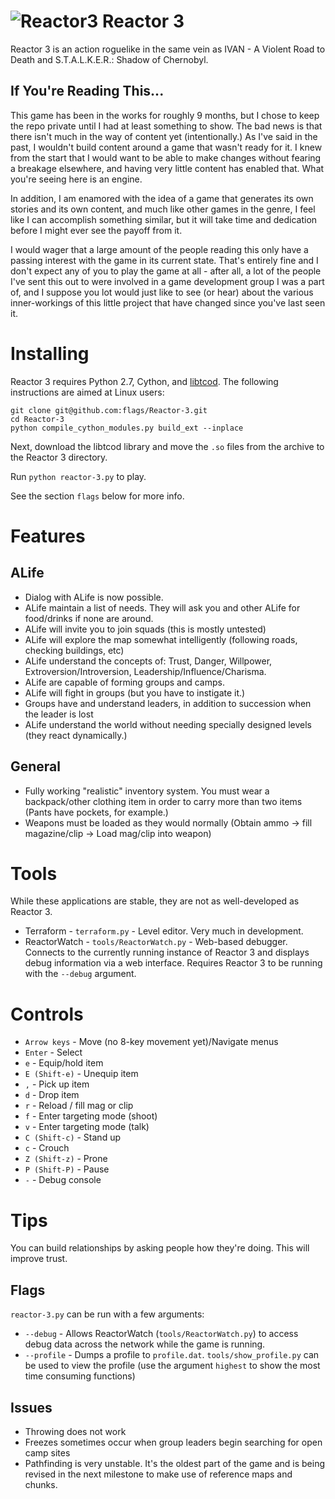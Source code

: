 ![Reactor3](https://raw.github.com/flags/Reactor-3/master/art/pngs/minilogo.png)
Reactor 3
=========
Reactor 3 is an action roguelike in the same vein as IVAN - A Violent Road to Death and S.T.A.L.K.E.R.: Shadow of Chernobyl.

If You're Reading This...
-------------------------
This game has been in the works for roughly 9 months, but I chose to keep the repo private until I had at least something to show. The bad news is that there isn't much in the way of content yet (intentionally.) As I've said in the past, I wouldn't build content around a game that wasn't ready for it. I knew from the start that I would want to be able to make changes without fearing a breakage elsewhere, and having very little content has enabled that. What you're seeing here is an engine.

In addition, I am enamored with the idea of a game that generates its own stories and its own content, and much like other games in the genre, I feel like I can accomplish something similar, but it will take time and dedication before I might ever see the payoff from it.

I would wager that a large amount of the people reading this only have a passing interest with the game in its current state. That's entirely fine and I don't expect any of you to play the game at all - after all, a lot of the people I've sent this out to were involved in a game development group I was a part of, and I suppose you lot would just like to see (or hear) about the various inner-workings of this little project that have changed since you've last seen it.

Installing
==========
Reactor 3 requires Python 2.7, Cython, and [libtcod](http://doryen.eptalys.net/libtcod/download/). The following instructions are aimed at Linux users:

    git clone git@github.com:flags/Reactor-3.git
    cd Reactor-3
    python compile_cython_modules.py build_ext --inplace
    
Next, download the libtcod library and move the `.so` files from the archive to the Reactor 3 directory.

Run `python reactor-3.py` to play.

See the section `flags` below for more info.

Features
========

ALife
-----
* Dialog with ALife is now possible.
* ALife maintain a list of needs. They will ask you and other ALife for food/drinks if none are around.
* ALife will invite you to join squads (this is mostly untested)
* ALife will explore the map somewhat intelligently (following roads, checking buildings, etc)
* ALife understand the concepts of: Trust, Danger, Willpower, Extroversion/Introversion, Leadership/Influence/Charisma.
* ALife are capable of forming groups and camps.
* ALife will fight in groups (but you have to instigate it.)
* Groups have and understand leaders, in addition to succession when the leader is lost
* ALife understand the world without needing specially designed levels (they react dynamically.)

General
-------
* Fully working "realistic" inventory system. You must wear a backpack/other clothing item in order to carry more than two items (Pants have pockets, for example.)
* Weapons must be loaded as they would normally (Obtain ammo -> fill magazine/clip -> Load mag/clip into weapon)

Tools
=====
While these applications are stable, they are not as well-developed as Reactor 3.

* Terraform - `terraform.py` - Level editor. Very much in development.
* ReactorWatch - `tools/ReactorWatch.py` - Web-based debugger. Connects to the currently running instance of Reactor 3 and displays debug information via a web interface. Requires Reactor 3 to be running with the `--debug` argument.

Controls
========
* `Arrow keys` - Move (no 8-key movement yet)/Navigate menus
* `Enter` - Select
* `e` - Equip/hold item
* `E (Shift-e)` - Unequip item
* `,` - Pick up item
* `d` - Drop item
* `r` - Reload / fill mag or clip
* `f` - Enter targeting mode (shoot)
* `v` - Enter targeting mode (talk)
* `C (Shift-c)` - Stand up
* `c` - Crouch
* `Z (Shift-z)` - Prone
* `P (Shift-P)` - Pause
* `-` - Debug console

Tips
====
You can build relationships by asking people how they're doing. This will improve trust.

Flags
-----
`reactor-3.py` can be run with a few arguments:

* `--debug` - Allows ReactorWatch (`tools/ReactorWatch.py`) to access debug data across the network while the game is running.
* `--profile` - Dumps a profile to `profile.dat`. `tools/show_profile.py` can be used to view the profile (use the argument `highest` to show the most time consuming functions)

Issues
------
* Throwing does not work
* Freezes sometimes occur when group leaders begin searching for open camp sites
* Pathfinding is very unstable.
	It's the oldest part of the game and is being revised in the next milestone to make use of reference maps and chunks.
